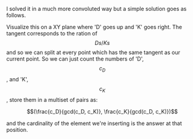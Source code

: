 I solved it in a much more convoluted way but a simple solution goes as follows.

Visualize this on a XY plane where 'D' goes up and 'K' goes right.  The tangent corresponds to the ration of $$Ds/Ks$$ and so we can split at every point which has the same tangent as our current point.  So we can just count the numbers of 'D', $$c_D$$, and 'K', $$c_K$$, store them in a multiset of pairs as:

$$(\frac{c_D}{gcd(c_D, c_K)}, \frac{c_K}{gcd(c_D, c_K)})$$

and the cardinality of the element we're inserting is the answer at that position.
